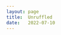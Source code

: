 ```yaml
---
layout: page
title:  Unruffled
date:   2022-07-10 
---
```


<!--
Not all that matters fits your cast <br>
nor future mimic a tranquil past <br>
Expectations break as a rule <br>
but don't you be ruffled. <br>

Goodness is both virtue and vice <br>
Your kindness will bequeath both friends and foes <br>
Ugly plots behind your back <br>
and silence of friends <br>
will make you cry <br>
but don't you be ruffled. <br>

The short day slips, the long night spreads <br>
its claws into your tired throat. <br>
Unmet targets, ticking clocks <br>
drive you into regret and desperation <br>
and madness. <br>
Precision dies, sharpness dies, adrenalin dies, <br>
but you're alive and lost. <br>
Yet don't be ruffled bro. <br>

Another lamb, its soft heart beats: <br>
tomorrow shall be laid to sleep. <br>
When happiness is traded with pain <br>
and illiterates grow richer than rest, <br>
hellish clouds burst with cries of death. <br>
Selfish wretches live like isles <br>
scorning the drowning boats; <br>
while the patient sea mocks ! <br>
Yet in these unsound fettered times, <br>
smile at the dripping noose, <br>
uncompromised, <br>
and unruffled. <br>

-->